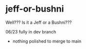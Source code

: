 # jeff-or-bushni
Well??? Is it a Jeff or a Bushni???

06/23 fully in dev branch
- nothing polished to merge to main
